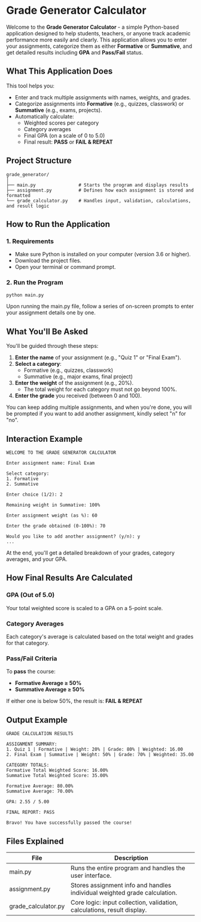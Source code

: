 # Grade Generator Calculator

Welcome to the **Grade Generator Calculator** - a simple Python-based application designed to help students, teachers, or anyone track academic performance more easily and clearly. This application allows you to enter your assignments, categorize them as either **Formative** or **Summative**, and get detailed results including **GPA** and **Pass/Fail** status.

## What This Application Does

This tool helps you:

- Enter and track multiple assignments with names, weights, and grades.
- Categorize assignments into **Formative** (e.g., quizzes, classwork) or **Summative** (e.g., exams, projects).
- Automatically calculate:
  - Weighted scores per category
  - Category averages
  - Final GPA (on a scale of 0 to 5.0)
  - Final result: **PASS** or **FAIL & REPEAT**

## Project Structure

```
grade_generator/
│
├── main.py                # Starts the program and displays results
├── assignment.py          # Defines how each assignment is stored and formatted
└── grade_calculator.py    # Handles input, validation, calculations, and result logic
```

## How to Run the Application

### 1. Requirements

- Make sure Python is installed on your computer (version 3.6 or higher).
- Download the project files.
- Open your terminal or command prompt.

### 2. Run the Program

```bash
python main.py
```

Upon running the main.py file, follow a series of on-screen prompts to enter your assignment details one by one.

## What You'll Be Asked

You'll be guided through these steps:

1. **Enter the name** of your assignment (e.g., "Quiz 1" or "Final Exam").
2. **Select a category**:
   - Formative (e.g., quizzes, classwork)
   - Summative (e.g., major exams, final project)
3. **Enter the weight** of the assignment (e.g., 20%).
   - The total weight for each category must not go beyond 100%.
4. **Enter the grade** you received (between 0 and 100).

You can keep adding multiple assignments, and when you're done, you will be prompted if you want to add another assignment, kindly select "n" for "no".

## Interaction Example

```
WELCOME TO THE GRADE GENERATOR CALCULATOR

Enter assignment name: Final Exam

Select category:
1. Formative
2. Summative

Enter choice (1/2): 2

Remaining weight in Summative: 100%

Enter assignment weight (as %): 60

Enter the grade obtained (0-100%): 70

Would you like to add another assignment? (y/n): y
...
```

At the end, you'll get a detailed breakdown of your grades, category averages, and your GPA.

## How Final Results Are Calculated

### GPA (Out of 5.0)

Your total weighted score is scaled to a GPA on a 5-point scale.

### Category Averages

Each category's average is calculated based on the total weight and grades for that category.

### Pass/Fail Criteria

To **pass** the course:

- **Formative Average ≥ 50%**
- **Summative Average ≥ 50%**

If either one is below 50%, the result is: **FAIL & REPEAT**

## Output Example

```
GRADE CALCULATION RESULTS

ASSIGNMENT SUMMARY:
1. Quiz 1 | Formative | Weight: 20% | Grade: 80% | Weighted: 16.00
2. Final Exam | Summative | Weight: 50% | Grade: 70% | Weighted: 35.00

CATEGORY TOTALS:
Formative Total Weighted Score: 16.00%
Summative Total Weighted Score: 35.00%

Formative Average: 80.00%
Summative Average: 70.00%

GPA: 2.55 / 5.00

FINAL REPORT: PASS

Bravo! You have successfully passed the course!
```

## Files Explained

| File | Description |
|------|-------------|
| main.py | Runs the entire program and handles the user interface. |
| assignment.py | Stores assignment info and handles individual weighted grade calculation. |
| grade_calculator.py | Core logic: input collection, validation, calculations, result display. |